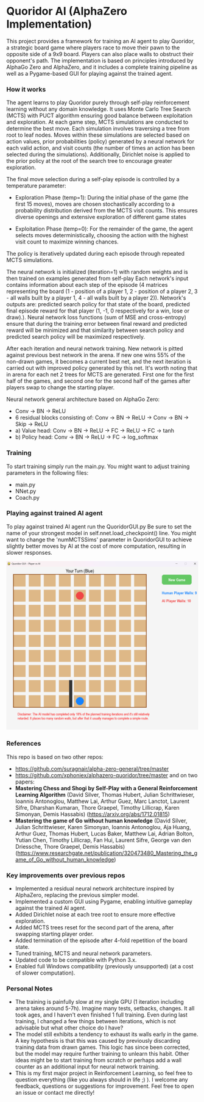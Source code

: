 # Quoridor AI (AlphaZero Implementation)
This project provides a framework for training an AI agent to play Quoridor, a strategic board game where players race 
to move their pawn to the opposite side of a 9x9 board. Players can also place walls to obstruct their opponent's path.
The implementation is based on principles introduced by AlphaGo Zero and AlphaZero, and it includes a complete 
training pipeline as well as a Pygame-based GUI for playing against the trained agent.


### How it works
The agent learns to play Quoridor purely through self-play reinforcement learning without any domain knowledge. It uses
Monte Carlo Tree Search (MCTS) with PUCT algorithm ensuring good balance between exploitation and exploration.
At each game step, MCTS simulations are conducted to determine the best move. Each simulation involves traversing a
tree from root to leaf nodes. Moves within these simulations are selected based on action values, prior probabilities 
(policy) generated by a neural network for each valid action, and visit counts (the number of times an action has 
been selected during the simulations). Additionally, Dirichlet noise is applied to the prior policy at the root of the 
search tree to encourage greater exploration. 

The final move selection during a self-play episode is controlled by a temperature parameter:

 - Exploration Phase (temp=1): 
During the initial phase of the game (the first 15 moves), moves are chosen stochastically according to a probability 
distribution derived from the MCTS visit counts. This ensures diverse openings and extensive exploration of 
different game states

- Exploitation Phase (temp=0): 
For the remainder of the game, the agent selects moves deterministically, choosing the action with the highest visit 
count to maximize winning chances.

The policy is iteratively updated during each episode through repeated MCTS simulations.

The neural network is initialized (iteration=1) with random weights and is then trained on examples generated from self-play
Each network's input contains information about each step of the episode (4 matrices representing the board 
(1 - position of a player 1, 2 - position of a player 2, 3 - all walls built by a player 1, 4 - all walls built
by a player 2)). Network's outputs are: predicted search policy for that state of the board, predicted final episode reward 
for that player (1, -1, 0 respectively for a win, lose or draw).). Neural network loss functions (sum of MSE and 
cross-entropy) ensure that during the training error between final reward and predicted reward will be minimized and
that similarity between search policy and predicted search policy will be maximized respectively.

After each iteration and neural network training. New network is pitted against previous best network in the arena. 
If new one wins 55% of the non-drawn games, it becomes a current best net, and the next iteration is carried out with 
improved policy generated by this net. It's worth noting that in arena for each net 2 trees for MCTS are generated. 
First one for the first half of the games, and second one for the second half of the games after players swap to 
change the starting player.

Neural network general architecture based on AlphaGo Zero:
 - Conv -> BN -> ReLU 
 - 6 residual blocks consisting of:  Conv -> BN -> ReLU -> Conv -> BN -> Skip -> ReLU
 - a) Value head:   Conv -> BN -> ReLU -> FC -> ReLU -> FC -> tanh
 - b) Policy head:  Conv -> BN -> ReLU -> FC -> log_softmax


### Training
To start training simply run the main.py.
You might want to adjust training parameters in the following files: 
- main.py
- NNet.py
- Coach.py


### Playing against trained AI agent
To play against trained AI agent run the QuoridorGUI.py
Be sure to set the name of your strongest model in self.nnet.load_checkpoint() line.
You might want to change the 'numMCTSSims' parameter in QuoridorGUI to achieve slightly better moves by AI at the cost 
of more computation, resulting in slower responses.

![GUI screenshot](images/gui.png)


### References
This repo is based on two other repos:
- https://github.com/suragnair/alpha-zero-general/tree/master
- https://github.com/xphoniex/alphazero-quoridor/tree/master
and on two papers:
- **Mastering Chess and Shogi by Self-Play with a General Reinforcement Learning Algorithm** (David Silver, Thomas Hubert, 
Julian Schrittwieser, Ioannis Antonoglou, Matthew Lai, Arthur Guez, Marc Lanctot, Laurent Sifre, Dharshan Kumaran,
Thore Graepel, Timothy Lillicrap, Karen Simonyan, Demis Hassabis) 
(https://arxiv.org/abs/1712.01815)
- **Mastering the game of Go without human knowledge** (David Silver, Julian Schrittwieser, Karen Simonyan, 
Ioannis Antonoglou, Aja Huang, Arthur Guez, Thomas Hubert, Lucas Baker, Matthew Lai, Adrian Bolton, Yutian Chen,
Timothy Lillicrap, Fan Hui, Laurent Sifre, George van den Driessche, Thore Graepel, Demis Hassabis) 
(https://www.researchgate.net/publication/320473480_Mastering_the_game_of_Go_without_human_knowledge)


### Key improvements over previous repos
- Implemented a residual neural network architecture inspired by AlphaZero, replacing the previous simpler model.
- Implemented a custom GUI using Pygame, enabling intuitive gameplay against the trained AI agent.
- Added Dirichlet noise at each tree root to ensure more effective exploration.
- Added MCTS trees reset for the second part of the arena, after swapping starting player order.
- Added termination of the episode after 4-fold repetition of the board state.
- Tuned training, MCTS and neural network parameters.
- Updated code to be compatible with Python 3.x.
- Enabled full Windows compatibility (previously unsupported) (at a cost of slower computation).

### Personal Notes
 - The training is painfully slow at my single GPU (1 iteration including arena takes around 5-7h). Imagine many tests,
setbacks, changes. It all took ages, and I haven't even finished 1 full training. Even during last training, I changed
a few things between iterations, which is not advisable but what other choice do I have?
 - The model still exhibits a tendency to exhaust its walls early in the game. A key hypothesis is that this was caused 
by previously discarding training data from drawn games. This logic has since been corrected, but the model may 
require further training to unlearn this habit. Other ideas might be to start training from scratch or perhaps 
add a wall counter as an additional input for neural network training.
 - This is my first major project in Reinforcement Learning, so feel free to question everything 
(like you always should in life ;) ). I welcome any feedback, questions or suggestions for improvement. 
Feel free to open an issue or contact me directly!

